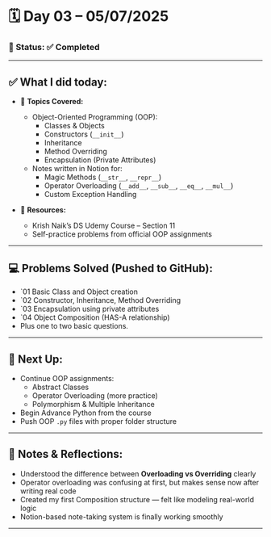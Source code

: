 # 🗓️ Day 03 – 05/07/2025

### 📍 Status: ✅ Completed

---

## ✅ What I did today:

* 📌 **Topics Covered:**
  - Object-Oriented Programming (OOP):  
    - Classes & Objects  
    - Constructors (`__init__`)  
    - Inheritance  
    - Method Overriding  
    - Encapsulation (Private Attributes)
  - Notes written in Notion for:
    - Magic Methods (`__str__`, `__repr__`)
    - Operator Overloading (`__add__`, `__sub__`, `__eq__`, `__mul__`)
    - Custom Exception Handling

* 📘 **Resources:**  
  - Krish Naik’s DS Udemy Course – Section 11  
  - Self-practice problems from official OOP assignments

---

## 💻 Problems Solved (Pushed to GitHub):
* `01 Basic Class and Object creation  
* `02 Constructor, Inheritance, Method Overriding  
* `03 Encapsulation using private attributes  
* `04 Object Composition (HAS-A relationship)
* Plus one to two basic questions.
---

## 🔄 Next Up:
* Continue OOP assignments:  
  - Abstract Classes  
  - Operator Overloading (more practice)  
  - Polymorphism & Multiple Inheritance
* Begin Advance Python from the course
* Push OOP `.py` files with proper folder structure

---

## 📝 Notes & Reflections:
* Understood the difference between **Overloading vs Overriding** clearly  
* Operator overloading was confusing at first, but makes sense now after writing real code  
* Created my first Composition structure — felt like modeling real-world logic  
* Notion-based note-taking system is finally working smoothly  
---

